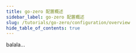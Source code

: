 ```yaml
---
title: go-zero 配置概述
sidebar_label: go-zero 配置概述
slug: /tutorials/go-zero/configuration/overview
hide_table_of_contents: true
---
```

balala...